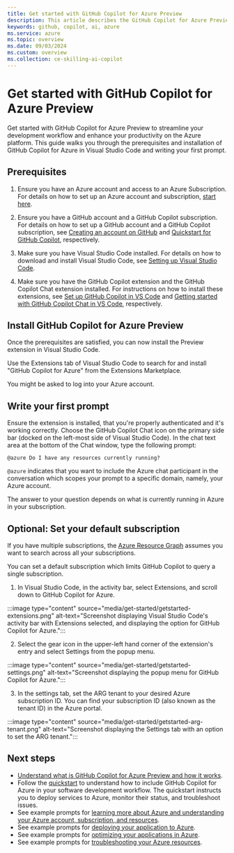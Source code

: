 ```yaml
---
title: Get started with GitHub Copilot for Azure Preview
description: This article describes the GitHub Copilot for Azure Preview Visual Studio Code extension, the requirements, and installation procedure.
keywords: github, copilot, ai, azure
ms.service: azure
ms.topic: overview
ms.date: 09/03/2024
ms.custom: overview
ms.collection: ce-skilling-ai-copilot
---
```


# Get started with GitHub Copilot for Azure Preview

Get started with GitHub Copilot for Azure Preview to streamline your development workflow and enhance your productivity on the Azure platform. This guide walks you through the prerequisites and installation of GitHub Copilot for Azure in Visual Studio Code and writing your first prompt.

## Prerequisites 

1. Ensure you have an Azure account and access to an Azure Subscription. For details on how to set up an Azure account and subscription, [start here](https://azure.microsoft.com/pricing/purchase-options/azure-account).

2. Ensure you have a GitHub account and a GitHub Copilot subscription. For details on how to set up a GitHub account and a GitHub Copilot subscription, see [Creating an account on GitHub](https://docs.github.com/en/get-started/start-your-journey/creating-an-account-on-github) and [Quickstart for GitHub Copilot](https://docs.github.com/en/copilot/quickstart), respectively.

3. Make sure you have Visual Studio Code installed. For details on how to download and install Visual Studio Code, see [Setting up Visual Studio Code](https://code.visualstudio.com/docs/setup/setup-overview).

4. Make sure you have the GitHub Copilot extension and the GitHub Copilot Chat extension installed. For instructions on how to install these extensions, see [Set up GitHub Copilot in VS Code](https://code.visualstudio.com/docs/copilot/setup) and [Getting started with GitHub Copilot Chat in VS Code](https://code.visualstudio.com/docs/copilot/getting-started-chat), respectively.

## Install GitHub Copilot for Azure Preview

Once the prerequisites are satisfied, you can now install the  Preview extension in Visual Studio Code.

Use the Extensions tab of Visual Studio Code to search for and install "GitHub Copilot for Azure" from the Extensions Marketplace.

You might be asked to log into your Azure account.

## Write your first prompt

Ensure the extension is installed, that you're properly authenticated and it's working correctly. Choose the GitHub Copilot Chat icon on the primary side bar (docked on the left-most side of Visual Studio Code). In the chat text area at the bottom of the Chat window, type the following prompt:

```prompt
@azure Do I have any resources currently running?
```

`@azure` indicates that you want to include the Azure chat participant in the conversation which scopes your prompt to a specific domain, namely, your Azure account.

The answer to your question depends on what is currently running in Azure in your subscription. 

## Optional: Set your default subscription

If you have multiple subscriptions, the [Azure Resource Graph](/azure/governance/resource-graph/overview) assumes you want to search across all your subscriptions.
 
You can set a default subscription which limits GitHub Copilot to query a single subscription.

1. In Visual Studio Code, in the activity bar, select Extensions, and scroll down to GitHub Copilot for Azure.

:::image type="content" source="media/get-started/getstarted-extensions.png" alt-text="Screenshot displaying Visual Studio Code's activity bar with Extensions selected, and displaying the option for GitHub Copilot for Azure.":::

2. Select the gear icon in the upper-left hand corner of the extension's entry and select Settings from the popup menu.

:::image type="content" source="media/get-started/getstarted-settings.png" alt-text="Screenshot displaying the popup menu for GitHub Copilot for Azure.":::


3. In the settings tab, set the ARG tenant to your desired Azure subscription ID. You can find your subscription ID (also known as the tenant ID) in the Azure portal.

:::image type="content" source="media/get-started/getstarted-arg-tenant.png" alt-text="Screenshot displaying the Settings tab with an option to set the ARG tenant.":::


## Next steps

- [Understand what is GitHub Copilot for Azure Preview and how it works](introduction.md).
- Follow the [quickstart](quickstart-build-deploy-applications.md) to understand how to include GitHub Copilot for Azure in your software development workflow. The quickstart instructs you to deploy services to Azure, monitor their status, and troubleshoot issues.
- See example prompts for [learning more about Azure and understanding your Azure account, subscription, and resources](learn-examples.md).
- See example prompts for [deploying your application to Azure](deploy-examples.md).
- See example prompts for [optimizing your applications in Azure](optimize-examples.md).
- See example prompts for [troubleshooting your Azure resources](troubleshoot-examples.md).